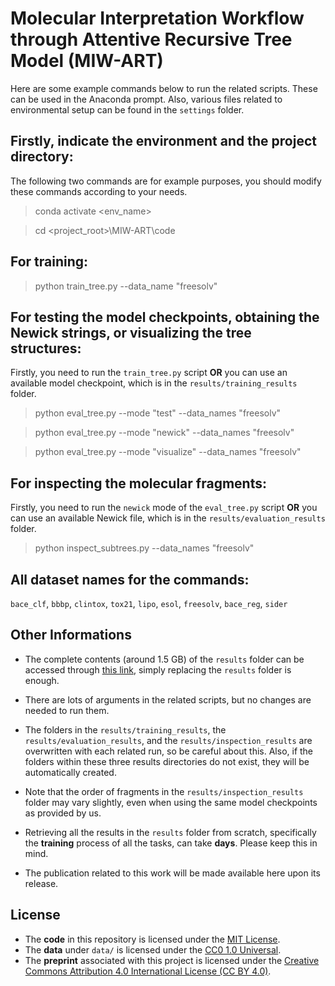 # Molecular Interpretation Workflow through Attentive Recursive Tree Model (MIW-ART)

Here are some example commands below to run the related scripts. These can be used in the Anaconda prompt. Also, various files related to environmental setup can be found in the `settings` folder.

## Firstly, indicate the environment and the project directory:

The following two commands are for example purposes, you should modify these commands according to your needs.

> conda activate <env_name>

> cd <project_root>\MIW-ART\code

## For training:

> python train_tree.py --data_name "freesolv"

## For testing the model checkpoints, obtaining the Newick strings, or visualizing the tree structures:

Firstly, you need to run the `train_tree.py` script **OR** you can use an available model checkpoint, which is in the `results/training_results` folder.

> python eval_tree.py --mode "test" --data_names "freesolv"

> python eval_tree.py --mode "newick" --data_names "freesolv"

> python eval_tree.py --mode "visualize" --data_names "freesolv"

## For inspecting the molecular fragments:

Firstly, you need to run the `newick` mode of the `eval_tree.py` script **OR** you can use an available Newick file, which is in the `results/evaluation_results` folder.

> python inspect_subtrees.py --data_names "freesolv"

## All dataset names for the commands:

`bace_clf`, `bbbp`, `clintox`, `tox21`, `lipo`, `esol`, `freesolv`, `bace_reg`, `sider`

## Other Informations

- The complete contents (around 1.5 GB) of the `results` folder can be accessed through [this link](https://drive.google.com/drive/folders/1A1q138vF3G-SG-aRxiA8LbI04OZk6H7w?usp=sharing), simply replacing the `results` folder is enough.

- There are lots of arguments in the related scripts, but no changes are needed to run them.

- The folders in the `results/training_results`, the `results/evaluation_results`, and the `results/inspection_results` are overwritten with each related run, so be careful about this. Also, if the folders within these three results directories do not exist, they will be automatically created.

- Note that the order of fragments in the `results/inspection_results` folder may vary slightly, even when using the same model checkpoints as provided by us.

- Retrieving all the results in the `results` folder from scratch, specifically the **training** process of all the tasks, can take **days**. Please keep this in mind.

- The publication related to this work will be made available here upon its release.

## License

- The **code** in this repository is licensed under the [MIT License](./LICENSE).
- The **data** under `data/` is licensed under the [CC0 1.0 Universal](./data/LICENSE).
- The **preprint** associated with this project is licensed under the [Creative Commons Attribution 4.0 International License (CC BY 4.0)](https://creativecommons.org/licenses/by/4.0/).

